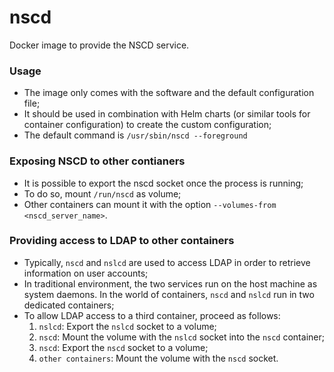 # nscd

Docker image to provide the NSCD service.

### Usage
- The image only comes with the software and the default configuration file;
- It should be used in combination with Helm charts (or similar tools for container configuration) to create the custom configuration;
- The default command is `/usr/sbin/nscd --foreground`

### Exposing NSCD to other contianers
- It is possible to export the nscd socket once the process is running;
- To do so, mount `/run/nscd` as volume;
- Other containers can mount it with the option `--volumes-from <nscd_server_name>`.

### Providing access to LDAP to other containers
- Typically, `nscd` and `nslcd` are used to access LDAP in order to retrieve information on user accounts;
- In traditional environment, the two services run on the host machine as system daemons. In the world of containers, `nscd` and `nslcd` run in two dedicated containers;
- To allow LDAP access to a third container, proceed as follows:
  1. `nslcd`: Export the `nslcd` socket to a volume;
  2. `nscd`: Mount the volume with the `nslcd` socket into the `nscd` container;
  3. `nscd`: Export the `nscd` socket to a volume;
  4. `other containers`: Mount the volume with the `nscd` socket.

